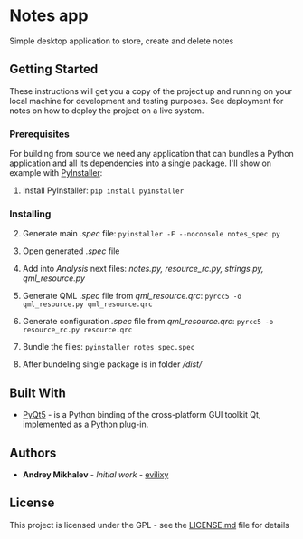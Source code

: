 # Notes app

Simple desktop application to store, create and delete notes

## Getting Started

These instructions will get you a copy of the project up and running on your local machine for development and testing purposes. See deployment for notes on how to deploy the project on a live system.

### Prerequisites

For building from source we need any application that can bundles a Python application and all its dependencies into a single package.
I'll show on example with [PyInstaller](https://www.pyinstaller.org/):

1. Install PyInstaller: `pip install pyinstaller`

### Installing

2. Generate main *.spec* file: `pyinstaller -F --noconsole notes_spec.py`

3. Open generated *.spec* file

4. Add into *Analysis* next files: *notes.py, resource_rc.py, strings.py, qml_resource.py*

5. Generate QML *.spec* file from *qml_resource.qrc*: `pyrcc5 -o qml_resource.py qml_resource.qrc`

6. Generate configuration *.spec* file from *qml_resource.qrc*: `pyrcc5 -o resource_rc.py resource.qrc`

7. Bundle the files: `pyinstaller notes_spec.spec`

8. After bundeling single package is in folder */dist/* 

## Built With

* [PyQt5](https://www.riverbankcomputing.com/static/Docs/PyQt5/) - is a Python binding of the cross-platform GUI toolkit Qt, implemented as a Python plug-in.


## Authors

* **Andrey Mikhalev** - *Initial work* - [evilixy](https://github.com/evilixy)

## License

This project is licensed under the GPL - see the [LICENSE.md](LICENSE.md) file for details

